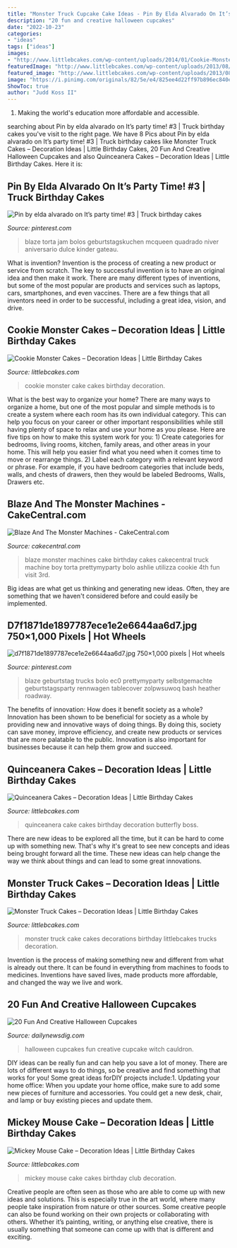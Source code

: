 ```yaml
---
title: "Monster Truck Cupcake Cake Ideas - Pin By Elda Alvarado On It’s Party Time! #3"
description: "20 fun and creative halloween cupcakes"
date: "2022-10-23"
categories:
- "ideas"
tags: ["ideas"]
images:
- "http://www.littlebcakes.com/wp-content/uploads/2014/01/Cookie-Monster-Cake.jpg"
featuredImage: "http://www.littlebcakes.com/wp-content/uploads/2013/08/Monster-Truck-Cake-Decorations.jpg"
featured_image: "http://www.littlebcakes.com/wp-content/uploads/2013/08/Mickey-Mouse-Cakes-Pictures.jpg"
image: "https://i.pinimg.com/originals/82/5e/e4/825ee4d22ff97b896ec840ed5ad94128.jpg"
ShowToc: true
author: "Judd Koss II"
---
```



1. Making the world's education more affordable and accessible. 

	

		
searching about Pin by elda alvarado on It’s party time! #3 | Truck birthday cakes you've visit to the right page. We have 8 Pics about Pin by elda alvarado on It’s party time! #3 | Truck birthday cakes like Monster Truck Cakes – Decoration Ideas | Little Birthday Cakes, 20 Fun And Creative Halloween Cupcakes and also Quinceanera Cakes – Decoration Ideas | Little Birthday Cakes. Here it is:
		
    
## Pin By Elda Alvarado On It’s Party Time! #3 | Truck Birthday Cakes

<img loading=lazy src="https://i.pinimg.com/736x/1d/e2/a3/1de2a3ef46aeb741f8e73ccde2364499.jpg" onerror="this.onerror=null;this.src='https://tse2.mm.bing.net/th?id=OIP.a-_gjynr-TYgNnC7to1yVgHaNK&amp;pid=15.1';" alt="Pin by elda alvarado on It’s party time! #3 | Truck birthday cakes">

_Source: pinterest.com_

>blaze torta jam bolos geburtstagskuchen mcqueen quadrado niver aniversario dulce kinder gateau. 

	

What is invention?
Invention is the process of creating a new product or service from scratch. The key to successful invention is to have an original idea and then make it work. There are many different types of inventions, but some of the most popular are products and services such as laptops, cars, smartphones, and even vaccines. 
There are a few things that all inventors need in order to be successful, including a great idea, vision, and drive.

    
## Cookie Monster Cakes – Decoration Ideas | Little Birthday Cakes

<img loading=lazy src="http://www.littlebcakes.com/wp-content/uploads/2014/01/Cookie-Monster-Cake.jpg" onerror="this.onerror=null;this.src='https://tse3.mm.bing.net/th?id=OIP.AXhQzavFY-YOZ8sJEmWyZAHaFj&amp;pid=15.1';" alt="Cookie Monster Cakes – Decoration Ideas | Little Birthday Cakes">

_Source: littlebcakes.com_

>cookie monster cake cakes birthday decoration. 

	

What is the best way to organize your home?
There are many ways to organize a home, but one of the most popular and simple methods is to create a system where each room has its own individual category. This can help you focus on your career or other important responsibilities while still having plenty of space to relax and use your home as you please. Here are five tips on how to make this system work for you: 1) Create categories for bedrooms, living rooms, kitchen, family areas, and other areas in your home. This will help you easier find what you need when it comes time to move or rearrange things. 2) Label each category with a relevant keyword or phrase. For example, if you have bedroom categories that include beds, walls, and chests of drawers, then they would be labeled Bedrooms, Walls, Drawers etc.

    
## Blaze And The Monster Machines - CakeCentral.com

<img loading=lazy src="https://cdn001.cakecentral.com/gallery/2016/05/900_blaze-and-the-monster-machines-875027RE1Fk.JPG" onerror="this.onerror=null;this.src='https://tse4.mm.bing.net/th?id=OIP.nn_bdz72DSt3_e-BaKTxuwHaLl&amp;pid=15.1';" alt="Blaze And The Monster Machines - CakeCentral.com">

_Source: cakecentral.com_

>blaze monster machines cake birthday cakes cakecentral truck machine boy torta prettymyparty bolo ashlie utilizza cookie 4th fun visit 3rd. 

	

Big ideas are what get us thinking and generating new ideas. Often, they are something that we haven't considered before and could easily be implemented.

    
## D7f1871de1897787ece1e2e6644aa6d7.jpg 750×1,000 Pixels | Hot Wheels

<img loading=lazy src="https://i.pinimg.com/originals/82/5e/e4/825ee4d22ff97b896ec840ed5ad94128.jpg" onerror="this.onerror=null;this.src='https://tse1.mm.bing.net/th?id=OIP.8p4SldkoBihCW-k0q_j3KAHaJ4&amp;pid=15.1';" alt="d7f1871de1897787ece1e2e6644aa6d7.jpg 750×1,000 pixels | Hot wheels">

_Source: pinterest.com_

>blaze geburtstag trucks bolo ec0 prettymyparty selbstgemachte geburtstagsparty rennwagen tablecover zolpwsuwoq bash heather roadway. 

	

The benefits of innovation: How does it benefit society as a whole?
Innovation has been shown to be beneficial for society as a whole by providing new and innovative ways of doing things. By doing this, society can save money, improve efficiency, and create new products or services that are more palatable to the public. Innovation is also important for businesses because it can help them grow and succeed.

    
## Quinceanera Cakes – Decoration Ideas | Little Birthday Cakes

<img loading=lazy src="http://www.littlebcakes.com/wp-content/uploads/2014/02/Quinceanera-Cake-Images.jpg" onerror="this.onerror=null;this.src='https://tse1.mm.bing.net/th?id=OIP.P2oe_W0sZOIFNfupj78e5wHaJL&amp;pid=15.1';" alt="Quinceanera Cakes – Decoration Ideas | Little Birthday Cakes">

_Source: littlebcakes.com_

>quinceanera cake cakes birthday decoration butterfly boss. 

	

There are new ideas to be explored all the time, but it can be hard to come up with something new. That's why it's great to see new concepts and ideas being brought forward all the time. These new ideas can help change the way we think about things and can lead to some great innovations.

    
## Monster Truck Cakes – Decoration Ideas | Little Birthday Cakes

<img loading=lazy src="http://www.littlebcakes.com/wp-content/uploads/2013/08/Monster-Truck-Cake-Decorations.jpg" onerror="this.onerror=null;this.src='https://tse4.mm.bing.net/th?id=OIP.ARN-xfsLjm17820dNFXuOgHaFj&amp;pid=15.1';" alt="Monster Truck Cakes – Decoration Ideas | Little Birthday Cakes">

_Source: littlebcakes.com_

>monster truck cake cakes decorations birthday littlebcakes trucks decoration. 

	

Invention is the process of making something new and different from what is already out there. It can be found in everything from machines to foods to medicines. Inventions have saved lives, made products more affordable, and changed the way we live and work.

    
## 20 Fun And Creative Halloween Cupcakes

<img loading=lazy src="http://dailynewsdig.com/wp-content/uploads/2014/10/20-Fun-And-Creative-Halloween-Cupcakes-15.jpg" onerror="this.onerror=null;this.src='https://tse3.mm.bing.net/th?id=OIP.lKjLotdYrYrmg5mbYztC-AHaLH&amp;pid=15.1';" alt="20 Fun And Creative Halloween Cupcakes">

_Source: dailynewsdig.com_

>halloween cupcakes fun creative cupcake witch cauldron. 

	

DIY ideas can be really fun and can help you save a lot of money. There are lots of different ways to do things, so be creative and find something that works for you! Some great ideas forDIY projects include:1. Updating your home office: When you update your home office, make sure to add some new pieces of furniture and accessories. You could get a new desk, chair, and lamp or buy existing pieces and update them.
    
## Mickey Mouse Cake – Decoration Ideas | Little Birthday Cakes

<img loading=lazy src="http://www.littlebcakes.com/wp-content/uploads/2013/08/Mickey-Mouse-Cakes-Pictures.jpg" onerror="this.onerror=null;this.src='https://tse1.mm.bing.net/th?id=OIP.zTaQK4fw9DTssGaz4b5uCQHaIa&amp;pid=15.1';" alt="Mickey Mouse Cake – Decoration Ideas | Little Birthday Cakes">

_Source: littlebcakes.com_

>mickey mouse cake cakes birthday club decoration. 

	

Creative people are often seen as those who are able to come up with new ideas and solutions. This is especially true in the art world, where many people take inspiration from nature or other sources. Some creative people can also be found working on their own projects or collaborating with others. Whether it’s painting, writing, or anything else creative, there is usually something that someone can come up with that is different and exciting.

